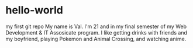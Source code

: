 # hello-world
my first git repo
My name is Val. I'm 21 and in my final semester of my Web Development & IT Assosicate program. I like getting drinks with friends and my boyfriend, playing Pokemon and Animal Crossing, and watching anime.
